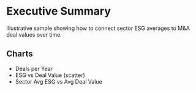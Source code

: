 # Executive Summary
Illustrative sample showing how to connect sector ESG averages to M&A deal values over time.

## Charts
- Deals per Year
- ESG vs Deal Value (scatter)
- Sector Avg ESG vs Avg Deal Value